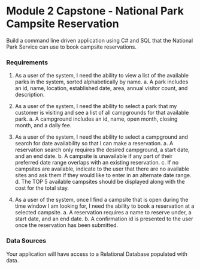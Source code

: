 # Module 2 Capstone - National Park Campsite Reservation
Build a command line driven application using C# and SQL that the National Park Service can use to book campsite reservations.

### Requirements
1. As a user of the system, I need the ability to view a list of the available parks in the system, sorted
    alphabetically by name.
       a. A park includes an id, name, location, established date, area, annual visitor count, and
          description.
2. As a user of the system, I need the ability to select a park that my customer is visiting and see a list of
    all campgrounds for that available park.
       a. A campground includes an id, name, open month, closing month, and a daily fee.
3. As a user of the system, I need the ability to select a campground and search for date availability so
    that I can make a reservation.
       a. A reservation search only requires the desired campground, a start date, and an end date.
       b. A campsite is unavailable if any part of their preferred date range overlaps with an existing
          reservation.
       c. If no campsites are available, indicate to the user that there are no available sites and ask them
          if they would like to enter in an alternate date range.
       d. The TOP 5 available campsites should be displayed along with the cost for the total stay.

4. As a user of the system, once I find a campsite that is open during the time window I am looking for, I
    need the ability to book a reservation at a selected campsite.
       a. A reservation requires a name to reserve under, a start date, and an end date.
       b. A confirmation id is presented to the user once the reservation has been submitted.

### Data Sources 
Your application will have access to a Relational Database populated with data. 
